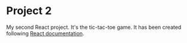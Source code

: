 # Project 2

My second React project. It's the tic-tac-toe game. It has been created following [React documentation](https://it.reactjs.org/).
